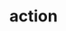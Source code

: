 ---
layout: default
title: action
parent: App manifest file
grand_parent: App basics
nav_order: 7
---